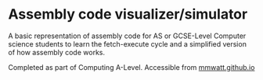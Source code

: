 # Assembly code visualizer/simulator

A basic representation of assembly code for AS or GCSE-Level Computer science students to learn the fetch-execute cycle and a simplified version of how assembly code works.

Completed as part of Computing A-Level. Accessible from [mmwatt.github.io](http://mmwatt.github.io)
